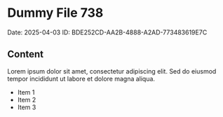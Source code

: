 # Dummy File 738

Date: 2025-04-03
ID: BDE252CD-AA2B-4888-A2AD-773483619E7C

## Content

Lorem ipsum dolor sit amet, consectetur adipiscing elit.
Sed do eiusmod tempor incididunt ut labore et dolore magna aliqua.

* Item 1
* Item 2
* Item 3

